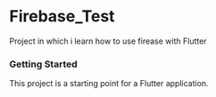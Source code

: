 # Firebase_Test

Project in which i learn how to use firease with Flutter

### Getting Started

This project is a starting point for a Flutter application.